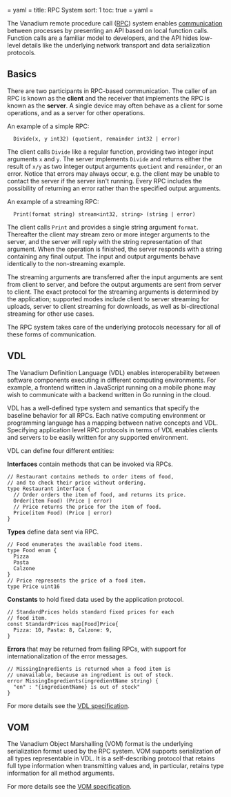 = yaml =
title: RPC System
sort: 1
toc: true
= yaml =

The Vanadium remote procedure call ([RPC]) system enables [communication]
between processes by presenting an API based on local function calls.  Function
calls are a familiar model to developers, and the API hides low-level details
like the underlying network transport and data serialization protocols.

## Basics

There are two participants in RPC-based communication.  The caller of an RPC is
known as the **client** and the receiver that implements the RPC is known as the
**server**.  A single device may often behave as a client for some operations,
and as a server for other operations.

An example of a simple RPC:
```
  Divide(x, y int32) (quotient, remainder int32 | error)
```

The client calls `Divide` like a regular function, providing two integer input
arguments `x` and `y`.  The server implements `Divide` and returns either the
result of `x/y` as two integer output arguments `quotient` and `remainder`, or
an error.  Notice that errors may always occur, e.g. the client may be unable to
contact the server if the server isn't running.  Every RPC includes the
possibility of returning an error rather than the specified output arguments.

An example of a streaming RPC:
```
  Print(format string) stream<int32, string> (string | error)
```

The client calls `Print` and provides a single string argument `format`.
Thereafter the client may stream zero or more integer arguments to the server,
and the server will reply with the string representation of that argument.  When
the operation is finished, the server responds with a string containing any
final output.  The input and output arguments behave identically to the
non-streaming example.

The streaming arguments are transferred after the input arguments are sent from
client to server, and before the output arguments are sent from server to
client.  The exact protocol for the streaming arguments is determined by the
application; supported modes include client to server streaming for uploads,
server to client streaming for downloads, as well as bi-directional streaming
for other use cases.

The RPC system takes care of the underlying protocols necessary for all of these
forms of communication.

## VDL

The Vanadium Definition Language (VDL) enables interoperability between
software components executing in different computing environments. For
example, a frontend written in JavaScript running on a mobile phone may wish
to communicate with a backend written in Go running in the cloud.

VDL has a well-defined type system and semantics that specify the baseline
behavior for all RPCs.  Each native computing environment or programming
language has a mapping between native concepts and VDL.  Specifying application
level RPC protocols in terms of VDL enables clients and servers to be easily
written for any supported environment.

VDL can define four different entities:

**Interfaces** contain methods that can be invoked via RPCs.
```
// Restaurant contains methods to order items of food,
// and to check their price without ordering.
type Restaurant interface {
  // Order orders the item of food, and returns its price.
  Order(item Food) (Price | error)
  // Price returns the price for the item of food.
  Price(item Food) (Price | error)
}
```
**Types** define data sent via RPC.
```
// Food enumerates the available food items.
type Food enum {
  Pizza
  Pasta
  Calzone
}
// Price represents the price of a food item.
type Price uint16
```
**Constants** to hold fixed data used by the application protocol.
```
// StandardPrices holds standard fixed prices for each
// food item.
const StandardPrices map[Food]Price{
  Pizza: 10, Pasta: 8, Calzone: 9,
}
```
**Errors** that may be returned from failing RPCs, with support for
internationalization of the error messages.
```
// MissingIngredients is returned when a food item is
// unavailable, because an ingredient is out of stock.
error MissingIngredients(ingredientName string) {
  "en" : "{ingredientName} is out of stock"
}
```

For more details see the [VDL specification].

## VOM

The Vanadium Object Marshalling (VOM) format is the underlying serialization
format used by the RPC system.  VOM supports serialization of all types
representable in VDL. It is a self-describing protocol that retains full type
information when transmitting values and, in particular, retains type
information for all method arguments.

For more details see the [VOM specification].

[RPC]: http://en.wikipedia.org/wiki/Remote_procedure_call
[communication]: http://en.wikipedia.org/wiki/Inter-process_communication
[VDL specification]: ../designdocs/vdl-spec.html
[VOM specification]: ../designdocs/vom-spec.html
